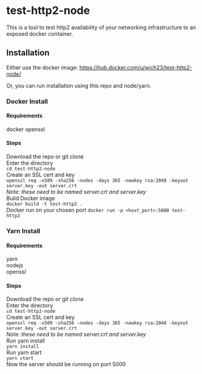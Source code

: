 # test-http2-node
This is a tool to test http2 availability of your networking infrastructure to an exposed docker container.  

## Installation
Either use the docker image: https://hub.docker.com/u/wich23/test-http2-node/  

Or, you can run installation using this repo and node/yarn.  

### Docker Install
#### Requirements
docker
openssl 
#### Steps
Download the repo or git clone  
Enter the directory  
`cd test-http2-node`  
Create an SSL cert and key  
`openssl req -x509 -sha256 -nodes -days 365 -newkey rsa:2048 -keyout server.key -out server.crt`  
<i>Note: these need to be named server.crt and server.key</i>  
Build Docker image  
`docker build -t test-http2 .`  
Docker run on your chosen port
`docker run -p <host_port>:5000 test-http2`

### Yarn Install
#### Requirements
yarn  
nodejs  
openssl 
#### Steps
Download the repo or git clone  
Enter the directory  
`cd test-http2-node`  
Create an SSL cert and key  
`openssl req -x509 -sha256 -nodes -days 365 -newkey rsa:2048 -keyout server.key -out server.crt`  
<i>Note: these need to be named server.crt and server.key</i>  
Run yarn install  
`yarn install`  
Run yarn start  
`yarn start`  
Now the server should be running on port 5000
